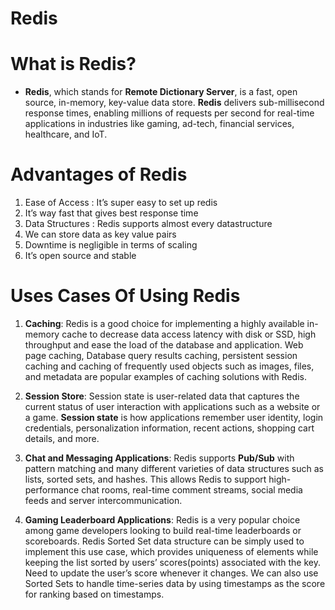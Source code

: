 # Redis

# What is Redis?

- **Redis**, which stands for **Remote Dictionary Server**, is a fast, open source, in-memory, key-value data store. **Redis** delivers sub-millisecond response times, enabling millions of requests per second for real-time applications in industries like gaming, ad-tech, financial services, healthcare, and IoT.

# Advantages of Redis

1. Ease of Access : It’s super easy to set up redis
2. It’s way fast that gives best response time
3. Data Structures : Redis supports almost every datastructure
4. We can store data as key value pairs
5. Downtime is negligible in terms of scaling
6. It’s open source and stable

# Uses Cases Of Using Redis

1. **Caching**: Redis is a good choice for implementing a highly available in-memory cache to decrease data access latency with disk or SSD, high throughput and ease the load of the database and application. Web page caching, Database query results caching, persistent session caching and caching of frequently used objects such as images, files, and metadata are popular examples of caching solutions with Redis.

2. **Session Store**: Session state is user-related data that captures the current status of user interaction with applications such as a website or a game. **Session state** is how applications remember user identity, login credentials, personalization information, recent actions, shopping cart details, and more.

3. **Chat and Messaging Applications**: Redis supports **Pub/Sub** with pattern matching and many different varieties of data structures such as lists, sorted sets, and hashes. This allows Redis to support high-performance chat rooms, real-time comment streams, social media feeds and server intercommunication.

4. **Gaming Leaderboard Applications**: Redis is a very popular choice among game developers looking to build real-time leaderboards or scoreboards. Redis Sorted Set data structure can be simply used to implement this use case, which provides uniqueness of elements while keeping the list sorted by users’ scores(points) associated with the key. Need to update the user’s score whenever it changes. We can also use Sorted Sets to handle time-series data by using timestamps as the score for ranking based on timestamps.
